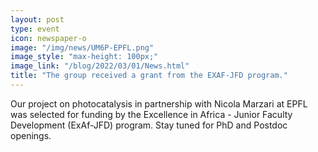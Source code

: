 ```yaml
---
layout: post
type: event
icon: newspaper-o
image: "/img/news/UM6P-EPFL.png" 
image_style: "max-height: 100px;"
image_link: "/blog/2022/03/01/News.html"
title: "The group received a grant from the EXAF-JFD program."
---
```


Our project on photocatalysis in partnership with Nicola Marzari at EPFL was selected for funding by the Excellence in Africa - Junior Faculty Development (ExAf-JFD) program. Stay tuned for PhD and Postdoc openings.
